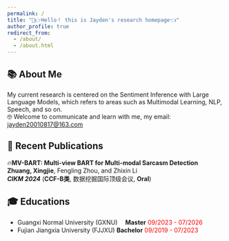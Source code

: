 ```yaml
---
permalink: /
title: "🤣👉Hello！ this is Jayden's research homepage👈"
author_profile: true
redirect_from: 
  - /about/
  - /about.html
---
```


## 📚 About Me

My current research is centered on the Sentiment Inference with Large Language Models, which refers to areas such as Multimodal Learning, NLP, Speech, and so on.</br>
🤓 Welcome to communicate and learn with me, my email: jayden20010817@163.com


## 📣 Recent Publications

🔥**MV-BART: Multi-view BART for Multi-modal Sarcasm Detection**</br>
  **Zhuang, Xingjie**, Fengling Zhou, and Zhixin Li</br>
   _**CIKM 2024**_ (**CCF-B类**, 数据挖掘国际顶级会议, **Oral**)

## 🎓 Educations

* Guangxi Normal University (GXNU) 　**Master** <font color='red'> 09/2023 - 07/2026 </font>
* Fujian Jiangxia University (FJJXU)  **Bachelor** <font color='red'> 09/2019 - 07/2023 </font>



